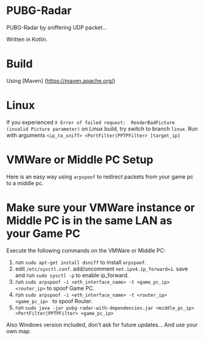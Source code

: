 # PUBG-Radar
PUBG-Radar by sniffering UDP packet...

Written in Kotlin.

# Build
Using [Maven] (https://maven.apache.org/)

# Linux
If you experienced `X Error of failed request:  RenderBadPicture (invalid Picture parameter)` on Linux build, try switch to branch `linux`. Run with arguments `<ip_to_sniff> <PortFilter|PPTPFilter> [target_ip]`

# VMWare or Middle PC Setup
Here is an easy way using `arpspoof` to redirect packets from your game pc to a middle pc.

# Make sure your VMWare instance or Middle PC is in the same LAN as your Game PC

Execute the following commands on the VMWare or Middle PC: 
1. run `sudo apt-get install dsniff` to install `arpspoof`.
2. edit `/etc/sysctl.conf`. add/uncomment `net.ipv4.ip_forward=1`. save and run `sudo sysctl -p` to enable ip_forward.
3. run `sudo arpspoof -i <eth_interface_name> -t <game_pc_ip> <router_ip>` to spoof Game PC.
4. run `sudo arpspoof -i <eth_interface_name> -t <router_ip> <game_pc_ip> ` to spoof Router.
5. run `sudo java -jar pubg-radar-with-dependencies.jar <middle_pc_ip> <PortFilter|PPTPFilter> <game_pc_ip>`

Also Windows version included, don't ask for future updates...
And use your own map.
